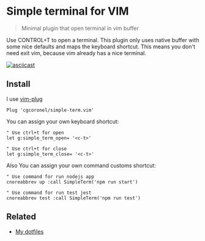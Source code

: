 # Simple terminal for VIM

> Minimal plugin that open terminal in vim buffer

Use CONTROL+T to open a terminal. This plugin only uses native buffer with some nice defaults and maps the keyboard shortcut. This means you don't need exit vim, because vim already has a nice terminal.

[![asciicast](https://asciinema.org/a/c9Y2mbgcgef2PXhsWQIa4mlFX.svg)](https://asciinema.org/a/c9Y2mbgcgef2PXhsWQIa4mlFX)

## Install

I use [vim-plug](https://github.com/junegunn/vim-plug)

```vim
Plug 'cgcoronel/simple-term.vim'
```

You can assign your own keyboard shortcut:

```vim
" Use ctrl+t for open
let g:simple_term_open= '<c-t>'
```

```vim
" Use ctrl+t for close 
let g:simple_term_close= '<c-t>'
```

Also You can assign your own command customs shortcut:

```vim
" Use command for run nodejs app 
cnoreabbrev up :call SimpleTerm('npm run start') 
```

```vim
" Use command for run test jest 
cnoreabbrev test :call SimpleTerm('npm run test') 
```

## Related

* [My dotfiles](https://github.com/cgcoronel/vim-setup)
